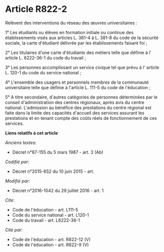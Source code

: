 # Article R822-2

Relèvent des interventions du réseau des œuvres universitaires : 

1° Les étudiants ou élèves en formation initiale ou continue des établissements visés aux articles L. 381-4 à L. 381-8 du
code de la sécurité sociale, la carte d'étudiant délivrée par les établissements faisant foi ; 

2° Les titulaires d'une carte d'étudiants des métiers telle que définie à l' article L. 6222-36-1 du code du travail ; 

3° Les personnes accomplissant un service civique tel que prévu à l' article L. 120-1 du code du service national ; 

4° L'ensemble des usagers et personnels membres de la communauté universitaire telle que définie à l'article L. 111-5 du code
de l'éducation ; 

5° A titre secondaire, d'autres catégories de personnes déterminées par le conseil d'administration des centres régionaux,
après avis du centre national. L'admission au bénéfice des prestations du centre régional est faite dans la limite des
capacités d'accueil des services assurant les prestations et en tenant compte des coûts réels de fonctionnement de ces
services.

**Liens relatifs à cet article**

_Anciens textes_:

  - Décret n°87-155 du 5 mars 1987 - art. 3 (Ab)

_Codifié par_:

  - Décret n°2015-652 du 10 juin 2015 - art.

_Modifié par_:

  - Décret n°2016-1042 du 29 juillet 2016 - art. 1

_Cite_:

  - Code de l'éducation - art. L111-5
  - Code du service national - art. L120-1
  - Code du travail - art. L6222-36-1

_Cité par_:

  - Code de l'éducation - art. R822-12 (V)
  - Code de l'éducation - art. R822-9 (V)
